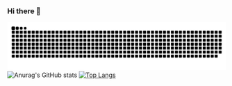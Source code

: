 ### Hi there 👋
![snake gif](https://github.com/ggznzn007/ggznzn007/blob/output/github-contribution-grid-snake.svg)
![Anurag's GitHub stats](https://github-readme-stats.vercel.app/api?ggznzn007&anuraghazra&theme=aura&show_icons=true)
[![Top Langs](https://github-readme-stats.vercel.app/api/top-langs/?username=ggznzn007)](https://github.com/anuraghazra/github-readme-stats)
<!--
**ggznzn007/ggznzn007** is a ✨ _special_ ✨ repository because its `README.md` (this file) appears on your GitHub profile.
Here are some ideas to get you started:
- 🔭 I’m currently working on ...
- 🌱 I’m currently learning ...
- 👯 I’m looking to collaborate on ...
- 🤔 I’m looking for help with ...
- 💬 Ask me about ...
- 📫 How to reach me: ...
- 😄 Pronouns: ...
- ⚡ Fun fact: ...
-->

